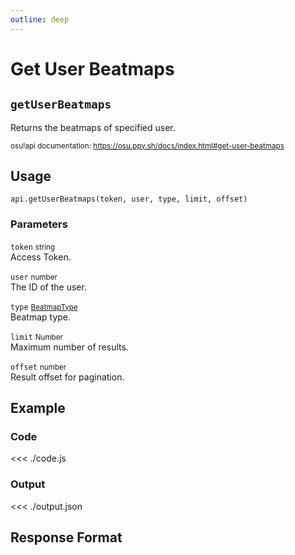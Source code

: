 ```yaml
---
outline: deep
---
```


# Get User Beatmaps <Badge type="info" text="GET"/>

## `getUserBeatmaps`

Returns the beatmaps of specified user.

<small>osu!api documentation: https://osu.ppy.sh/docs/index.html#get-user-beatmaps</small>

## Usage

`api.getUserBeatmaps(token, user, type, limit, offset)`

### Parameters

`token` <small>string</small><br>
Access Token.

`user` <small>number</small><br>
The ID of the user.

`type` <small>[BeatmapType](../../types/parameter/beatmap-type)</small><br>
Beatmap type.

`limit` <small>Number</small> <Badge type="tip" text="optional" /><br>
Maximum number of results.

`offset` <small>number</small> <Badge type="tip" text="optional" /><br>
Result offset for pagination.

## Example

### Code
<<< ./code.js

### Output
<<< ./output.json

## Response Format

<!--@include: ./response.md-->